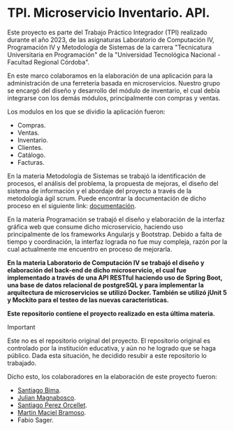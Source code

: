 # TPI. Microservicio Inventario. API.

Este proyecto es parte del Trabajo Práctico Integrador (TPI) realizado durante el año 2023, de las asignaturas Laboratorio de Computación IV, Programación IV y Metodología de Sistemas de la carrera "Tecnicatura Universitaria en Programación" de la "Universidad Tecnológica Nacional - Facultad Regional Córdoba". 

En este marco colaboramos en la elaboración de una aplicación para la administración de una ferretería basada en microservicios. Nuestro grupo se encargó del diseño y desarrollo del módulo de inventario, el cual debía integrarse con los demás módulos, principalmente con compras y ventas.

Los modulos en los que se dividio la aplicación fueron:
- Compras.
- Ventas.
- Inventario.
- Clientes.
- Catálogo.
- Facturas.

En la materia Metodología de Sistemas se trabajó la identificación de procesos, el análisis del problema, la propuesta de mejoras, el diseño del sistema de información y el abordaje del proyecto a través de la metodología ágil scrum. Puede encontrar la documentación de dicho proceso en el siguiente link: [documentación](https://drive.google.com/file/d/1-04_YOrAT9Px5gMOe6Y7WVJ5d6BjOsvh/view?usp=sharing).

En la materia Programación se trabajó el diseño y elaboración de la interfaz gráfica web que consume dicho microservicio, haciendo uso principalmente de los frameworks Angularjs y Bootstrap. Debido a falta de tiempo y coordinación, la interfaz lograda no fue muy compleja, razón por la cual actualmente me encuentro en proceso de mejorarla.

**En la materia Laboratorio de Computación IV se trabajó el diseño y elaboración del back-end de dicho microservicio, el cual fue implementado a través de una API RESTful haciendo uso de Spring Boot, una base de datos relacional de postgreSQL y para implementar la arquitectura de microservicios se utilizó Docker. También se utilizó jUnit 5 y Mockito para el testeo de las nuevas características.**

**Este repositorio contiene el proyecto realizado en esta última materia.**

> [!IMPORTANT]
> Este no es el repositorio original del proyecto. El repositorio original es controlado por la institución educativa, y aún no he logrado que se haga público. Dada esta situación, he decidido resubir a este repositorio lo trabajado.

Dicho esto, los colaboradores en la elaboración de este proyecto fueron:
- [Santiago Bima](https://github.com/114007-Bima-Santiago).
- [Julian Magnabosco](https://www.linkedin.com/in/julian-magnabosco-675631258/).
- [Santiago Perez Orcellet](https://github.com/PerezOrcelletSantiago).
- [Martin Maciel Bramoso](https://github.com/MartinMacielBramoso).
- Fabio Sager.
